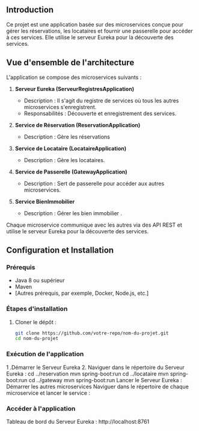 ## Introduction
Ce projet est une application basée sur des microservices conçue pour gérer les réservations, les locataires et fournir une passerelle pour accéder à ces services. Elle utilise le serveur Eureka pour la découverte des services.

## Vue d'ensemble de l'architecture
L'application se compose des microservices suivants :

1. **Serveur Eureka (ServeurRegistresApplication)**
   - Description : Il s'agit du registre de services où tous les autres microservices s'enregistrent.
   - Responsabilités : Découverte et enregistrement des services.

2. **Service de Réservation (ReservationApplication)**
   - Description : Gère les réservations

3. **Service de Locataire (LocataireApplication)**
   - Description : Gère les locataires.

4. **Service de Passerelle (GatewayApplication)**
   - Description : Sert de passerelle pour accéder aux autres microservices.
     
5. **Service BienImmobilier**
   - Description : Gérer les bien immobilier .
  

Chaque microservice communique avec les autres via des API REST et utilise le serveur Eureka pour la découverte des services.

## Configuration et Installation

### Prérequis
- Java 8 ou supérieur
- Maven
- [Autres prérequis, par exemple, Docker, Node.js, etc.]

### Étapes d'installation
1. Cloner le dépôt :
   ```sh
   git clone https://github.com/votre-repo/nom-du-projet.git
   cd nom-du-projet

### Exécution de l'application
1 .Démarrer le Serveur Eureka
2. Naviguer dans le répertoire du Serveur Eureka :
cd ../reservation
mvn spring-boot:run
cd ../locataire
mvn spring-boot:run
cd ../gateway
mvn spring-boot:run
Lancer le Serveur Eureka :
Démarrer les autres microservices
Naviguer dans le répertoire de chaque microservice et lancer le service :
### Accéder à l'application
Tableau de bord du Serveur Eureka : http://localhost:8761

